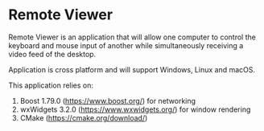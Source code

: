Remote Viewer
=============

Remote Viewer is an application that will allow
one computer to control the keyboard and mouse input
of another while simultaneously receiving a video feed
of the desktop. 

Application is cross platform and will support Windows, Linux and macOS.

This application relies on:
  1. Boost 1.79.0 (https://www.boost.org/) for networking
  2. wxWidgets 3.2.0 (https://www.wxwidgets.org/) for window rendering
  3. CMake (https://cmake.org/download/)
